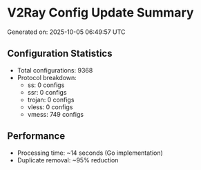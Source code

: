 # V2Ray Config Update Summary
Generated on: 2025-10-05 06:49:57 UTC

## Configuration Statistics
- Total configurations: 9368
- Protocol breakdown:
  - ss: 0 configs
  - ssr: 0 configs
  - trojan: 0 configs
  - vless: 0 configs
  - vmess: 749 configs

## Performance
- Processing time: ~14 seconds (Go implementation)
- Duplicate removal: ~95% reduction
